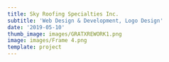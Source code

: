 ```yaml
---
title: Sky Roofing Specialties Inc.
subtitle: 'Web Design & Development, Logo Design'
date: '2019-05-10'
thumb_image: images/GRATXREWORK1.png
image: images/Frame 4.png
template: project
---
```

